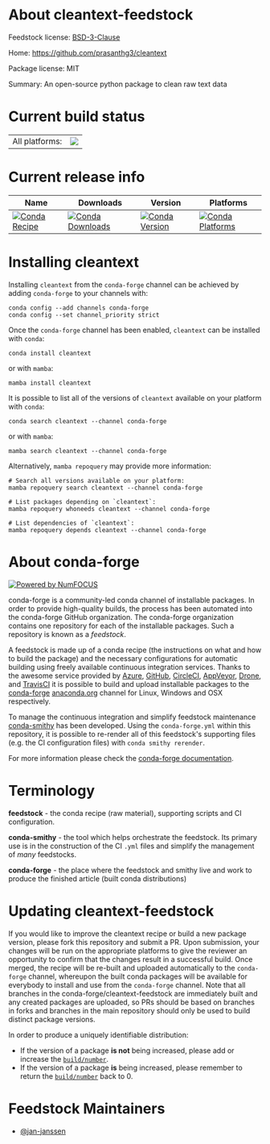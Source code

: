About cleantext-feedstock
=========================

Feedstock license: [BSD-3-Clause](https://github.com/conda-forge/cleantext-feedstock/blob/main/LICENSE.txt)

Home: https://github.com/prasanthg3/cleantext

Package license: MIT

Summary: An open-source python package to clean raw text data

Current build status
====================


<table><tr><td>All platforms:</td>
    <td>
      <a href="https://dev.azure.com/conda-forge/feedstock-builds/_build/latest?definitionId=16496&branchName=main">
        <img src="https://dev.azure.com/conda-forge/feedstock-builds/_apis/build/status/cleantext-feedstock?branchName=main">
      </a>
    </td>
  </tr>
</table>

Current release info
====================

| Name | Downloads | Version | Platforms |
| --- | --- | --- | --- |
| [![Conda Recipe](https://img.shields.io/badge/recipe-cleantext-green.svg)](https://anaconda.org/conda-forge/cleantext) | [![Conda Downloads](https://img.shields.io/conda/dn/conda-forge/cleantext.svg)](https://anaconda.org/conda-forge/cleantext) | [![Conda Version](https://img.shields.io/conda/vn/conda-forge/cleantext.svg)](https://anaconda.org/conda-forge/cleantext) | [![Conda Platforms](https://img.shields.io/conda/pn/conda-forge/cleantext.svg)](https://anaconda.org/conda-forge/cleantext) |

Installing cleantext
====================

Installing `cleantext` from the `conda-forge` channel can be achieved by adding `conda-forge` to your channels with:

```
conda config --add channels conda-forge
conda config --set channel_priority strict
```

Once the `conda-forge` channel has been enabled, `cleantext` can be installed with `conda`:

```
conda install cleantext
```

or with `mamba`:

```
mamba install cleantext
```

It is possible to list all of the versions of `cleantext` available on your platform with `conda`:

```
conda search cleantext --channel conda-forge
```

or with `mamba`:

```
mamba search cleantext --channel conda-forge
```

Alternatively, `mamba repoquery` may provide more information:

```
# Search all versions available on your platform:
mamba repoquery search cleantext --channel conda-forge

# List packages depending on `cleantext`:
mamba repoquery whoneeds cleantext --channel conda-forge

# List dependencies of `cleantext`:
mamba repoquery depends cleantext --channel conda-forge
```


About conda-forge
=================

[![Powered by
NumFOCUS](https://img.shields.io/badge/powered%20by-NumFOCUS-orange.svg?style=flat&colorA=E1523D&colorB=007D8A)](https://numfocus.org)

conda-forge is a community-led conda channel of installable packages.
In order to provide high-quality builds, the process has been automated into the
conda-forge GitHub organization. The conda-forge organization contains one repository
for each of the installable packages. Such a repository is known as a *feedstock*.

A feedstock is made up of a conda recipe (the instructions on what and how to build
the package) and the necessary configurations for automatic building using freely
available continuous integration services. Thanks to the awesome service provided by
[Azure](https://azure.microsoft.com/en-us/services/devops/), [GitHub](https://github.com/),
[CircleCI](https://circleci.com/), [AppVeyor](https://www.appveyor.com/),
[Drone](https://cloud.drone.io/welcome), and [TravisCI](https://travis-ci.com/)
it is possible to build and upload installable packages to the
[conda-forge](https://anaconda.org/conda-forge) [anaconda.org](https://anaconda.org/)
channel for Linux, Windows and OSX respectively.

To manage the continuous integration and simplify feedstock maintenance
[conda-smithy](https://github.com/conda-forge/conda-smithy) has been developed.
Using the ``conda-forge.yml`` within this repository, it is possible to re-render all of
this feedstock's supporting files (e.g. the CI configuration files) with ``conda smithy rerender``.

For more information please check the [conda-forge documentation](https://conda-forge.org/docs/).

Terminology
===========

**feedstock** - the conda recipe (raw material), supporting scripts and CI configuration.

**conda-smithy** - the tool which helps orchestrate the feedstock.
                   Its primary use is in the construction of the CI ``.yml`` files
                   and simplify the management of *many* feedstocks.

**conda-forge** - the place where the feedstock and smithy live and work to
                  produce the finished article (built conda distributions)


Updating cleantext-feedstock
============================

If you would like to improve the cleantext recipe or build a new
package version, please fork this repository and submit a PR. Upon submission,
your changes will be run on the appropriate platforms to give the reviewer an
opportunity to confirm that the changes result in a successful build. Once
merged, the recipe will be re-built and uploaded automatically to the
`conda-forge` channel, whereupon the built conda packages will be available for
everybody to install and use from the `conda-forge` channel.
Note that all branches in the conda-forge/cleantext-feedstock are
immediately built and any created packages are uploaded, so PRs should be based
on branches in forks and branches in the main repository should only be used to
build distinct package versions.

In order to produce a uniquely identifiable distribution:
 * If the version of a package **is not** being increased, please add or increase
   the [``build/number``](https://docs.conda.io/projects/conda-build/en/latest/resources/define-metadata.html#build-number-and-string).
 * If the version of a package **is** being increased, please remember to return
   the [``build/number``](https://docs.conda.io/projects/conda-build/en/latest/resources/define-metadata.html#build-number-and-string)
   back to 0.

Feedstock Maintainers
=====================

* [@jan-janssen](https://github.com/jan-janssen/)

